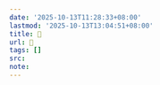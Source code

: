 ```yaml
---
date: '2025-10-13T11:28:33+08:00'
lastmod: '2025-10-13T13:04:51+08:00'
title: 󰝦
url: 󰝦
tags: []
src:
note:
---
```

